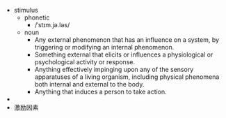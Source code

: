 - stimulus
	- phonetic
		- /ˈstɪm.jə.ləs/
	- noun
		- Any external phenomenon that has an influence on a system, by triggering or modifying an internal phenomenon.
		- Something external that elicits or influences a physiological or psychological activity or response.
		- Anything effectively impinging upon any of the sensory apparatuses of a living organism, including physical phenomena both internal and external to the body.
		- Anything that induces a person to take action.
-
- 激励因素